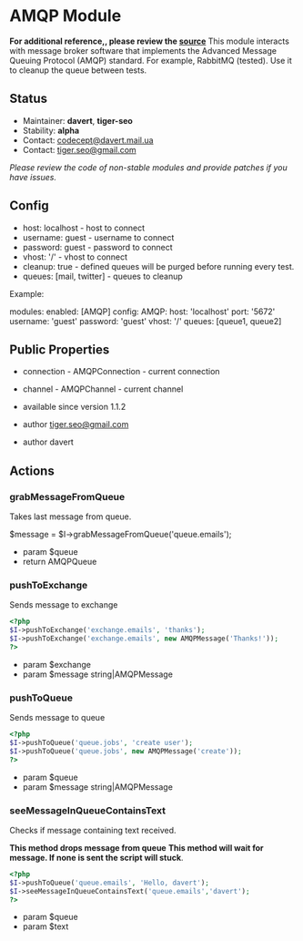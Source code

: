 # AMQP Module
**For additional reference,, please review the [source](https://github.com/Codeception/Codeception/tree/master/src/Codeception/Module/AMQP)**
This module interacts with message broker software that implements
the Advanced Message Queuing Protocol (AMQP) standard. For example, RabbitMQ (tested).
Use it to cleanup the queue between tests.

## Status
* Maintainer: **davert**, **tiger-seo**
* Stability: **alpha**
* Contact: codecept@davert.mail.ua
* Contact: tiger.seo@gmail.com

*Please review the code of non-stable modules and provide patches if you have issues.*

## Config

* host: localhost - host to connect
* username: guest - username to connect
* password: guest - password to connect
* vhost: '/' - vhost to connect
* cleanup: true - defined queues will be purged before running every test.
* queues: [mail, twitter] - queues to cleanup

Example:

modules:
     enabled: [AMQP]
     config:
        AMQP:
           host: 'localhost'
           port: '5672'
           username: 'guest'
           password: 'guest'
           vhost: '/'
           queues: [queue1, queue2]

## Public Properties

* connection - AMQPConnection - current connection
* channel - AMQPChannel - current channel

 * available since version 1.1.2
 * author tiger.seo@gmail.com
 * author davert

## Actions


### grabMessageFromQueue


Takes last message from queue.

$message = $I->grabMessageFromQueue('queue.emails');

 * param $queue
 * return AMQPQueue


### pushToExchange


Sends message to exchange

``` php
<?php
$I->pushToExchange('exchange.emails', 'thanks');
$I->pushToExchange('exchange.emails', new AMQPMessage('Thanks!'));
?>
```

 * param $exchange
 * param $message string|AMQPMessage


### pushToQueue


Sends message to queue

``` php
<?php
$I->pushToQueue('queue.jobs', 'create user');
$I->pushToQueue('queue.jobs', new AMQPMessage('create'));
?>
```

 * param $queue
 * param $message string|AMQPMessage


### seeMessageInQueueContainsText


Checks if message containing text received.

**This method drops message from queue**
**This method will wait for message. If none is sent the script will stuck**.

``` php
<?php
$I->pushToQueue('queue.emails', 'Hello, davert');
$I->seeMessageInQueueContainsText('queue.emails','davert');
?>
```

 * param $queue
 * param $text
